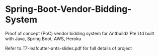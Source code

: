 # Spring-Boot-Vendor-Bidding-System
Proof of concept (PoC) vendor bidding system for Antbuildz Pte Ltd built with Java, Spring Boot, AWS, Heroku

Refer to T7-leafcutter-ants-slides.pdf for full details of project
